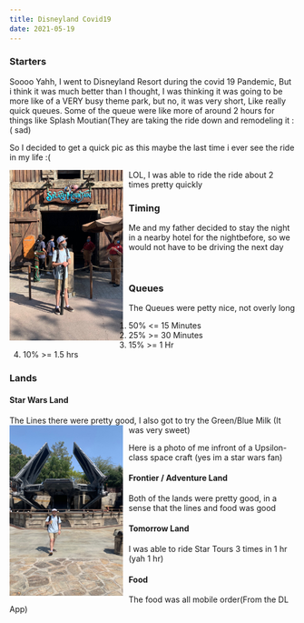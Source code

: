 ```yaml
---
title: Disneyland Covid19
date: 2021-05-19
---
```


### Starters
Soooo Yahh, I went to Disneyland Resort during the covid 19 Pandemic, But i think it was much better than I thought, I was thinking it was going to be more like of a VERY busy theme park, but no, it was very short, Like really quick queues. Some of the queue were like more of around 2 hours for things like Splash Moutian(They are taking the ride down and remodeling it :( sad)

So I decided to get a quick pic as this maybe the last time i ever see the ride in my life :(

<img src="https://github.com/nolant108/website-engine/blob/master/cdn/disney/IMG_8964.JPG?raw=true"
     alt="splash"
     style="float: left; margin-right: 10px;"
     width="200" 
     height="300" />

LOL, I was able to ride the ride about 2 times pretty quickly

### Timing
Me and my father decided to stay the night in a nearby hotel for the nightbefore, so we would not have to be driving the next day

<br>

### Queues
The Queues were petty nice, not overly long
1. 50% <= 15 Minutes 
2. 25% >= 30 Minutes
3. 15% >= 1 Hr
4. 10% >= 1.5 hrs

### Lands

#### Star Wars Land
The Lines there were pretty good, I also got to try the Green/Blue Milk (It was very sweet)
<img src="https://github.com/nolant108/website-engine/blob/master/cdn/disney/B5B526CE-6F3C-41FE-B6A9-88A7D51EF28C.JPG?raw=true"
     alt="splash"
     style="float: left; margin-right: 10px;"
     width="200" 
     height="300" />

Here is a photo of me infront of a Upsilon-class space craft
(yes im a star wars fan)
<br>

#### Frontier / Adventure Land
Both of the lands were pretty good, in a sense that the lines and food was good

#### Tomorrow Land
I was able to ride Star Tours 3 times in 1 hr (yah 1 hr)

#### Food
The food was all mobile order(From the DL App)